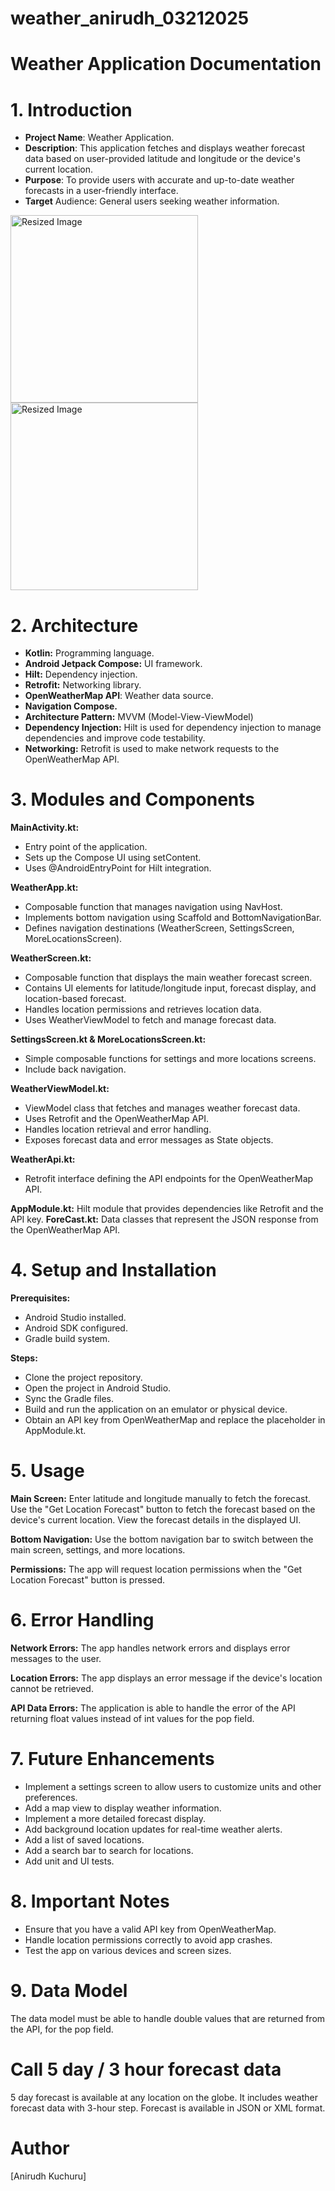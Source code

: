 # weather_anirudh_03212025

# Weather Application Documentation

# 1. Introduction

* **Project Name**: Weather Application.
* **Description**: This application fetches and displays weather forecast data based on user-provided latitude
and longitude or the device's current location.
* **Purpose**: To provide users with accurate and up-to-date weather forecasts in a user-friendly interface.
* **Target** Audience: General users seeking weather information.

<img src="screenshots/get_forecast.png" alt="Resized Image" width="300">
<img src="screenshots/get_forecast_location.png" alt="Resized Image" width="300">


# 2. Architecture

* **Kotlin:** Programming language.
* **Android Jetpack Compose:** UI framework.
* **Hilt:** Dependency injection.
* **Retrofit:** Networking library.
* **OpenWeatherMap API**: Weather data source.
* **Navigation Compose.**
* **Architecture Pattern:** MVVM (Model-View-ViewModel)
* **Dependency Injection:** Hilt is used for dependency injection to manage dependencies and improve code testability.
* **Networking:** Retrofit is used to make network requests to the OpenWeatherMap API.


# 3. Modules and Components

**MainActivity.kt:**
* Entry point of the application.
* Sets up the Compose UI using setContent.
* Uses @AndroidEntryPoint for Hilt integration.

**WeatherApp.kt:**
* Composable function that manages navigation using NavHost.
* Implements bottom navigation using Scaffold and BottomNavigationBar.
* Defines navigation destinations (WeatherScreen, SettingsScreen, MoreLocationsScreen).

**WeatherScreen.kt:**
* Composable function that displays the main weather forecast screen.
* Contains UI elements for latitude/longitude input, forecast display, and location-based forecast.
* Handles location permissions and retrieves location data.
* Uses WeatherViewModel to fetch and manage forecast data.

**SettingsScreen.kt & MoreLocationsScreen.kt:**
* Simple composable functions for settings and more locations screens.
* Include back navigation.

**WeatherViewModel.kt:**
* ViewModel class that fetches and manages weather forecast data.
* Uses Retrofit and the OpenWeatherMap API.
* Handles location retrieval and error handling.
* Exposes forecast data and error messages as State objects.

**WeatherApi.kt:**
* Retrofit interface defining the API endpoints for the OpenWeatherMap API.

**AppModule.kt:**
Hilt module that provides dependencies like Retrofit and the API key.
**ForeCast.kt:**
Data classes that represent the JSON response from the OpenWeatherMap API.


# 4. Setup and Installation

**Prerequisites:**
* Android Studio installed.
* Android SDK configured.
* Gradle build system.

**Steps:**
* Clone the project repository.
* Open the project in Android Studio.
* Sync the Gradle files.
* Build and run the application on an emulator or physical device.
* Obtain an API key from OpenWeatherMap and replace the placeholder in AppModule.kt.


# 5. Usage

**Main Screen:**
Enter latitude and longitude manually to fetch the forecast.
Use the "Get Location Forecast" button to fetch the forecast based on the device's current location.
View the forecast details in the displayed UI.

**Bottom Navigation:**
Use the bottom navigation bar to switch between the main screen, settings, and more locations.

**Permissions:**
The app will request location permissions when the "Get Location Forecast" button is pressed.


# 6. Error Handling

**Network Errors:**
The app handles network errors and displays error messages to the user.

**Location Errors:**
The app displays an error message if the device's location cannot be retrieved.

**API Data Errors:**
The application is able to handle the error of the API returning float values instead of int values for the pop field.

# 7. Future Enhancements

* Implement a settings screen to allow users to customize units and other preferences.
* Add a map view to display weather information.
* Implement a more detailed forecast display.
* Add background location updates for real-time weather alerts.
* Add a list of saved locations.
* Add a search bar to search for locations.
* Add unit and UI tests.

# 8. Important Notes

* Ensure that you have a valid API key from OpenWeatherMap.
* Handle location permissions correctly to avoid app crashes.
* Test the app on various devices and screen sizes.

# 9. Data Model
The data model must be able to handle double values that are returned from the API, for the pop field.


# Call 5 day / 3 hour forecast data
5 day forecast is available at any location on the globe. It includes weather forecast data with 3-hour step.
Forecast is available in JSON or XML format.

# Author
[Anirudh Kuchuru]








